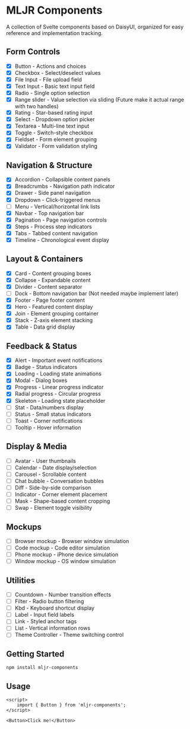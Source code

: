 # MLJR Components

A collection of Svelte components based on DaisyUI, organized for easy reference and implementation tracking.

## Form Controls

- [x] Button - Actions and choices
- [x] Checkbox - Select/deselect values
- [x] File Input - File upload field
- [x] Text Input - Basic text input field
- [x] Radio - Single option selection
- [x] Range slider - Value selection via sliding (Future make it actual range with two handles)
- [x] Rating - Star-based rating input
- [x] Select - Dropdown option picker
- [x] Textarea - Multi-line text input
- [x] Toggle - Switch-style checkbox
- [x] Fieldset - Form element grouping
- [x] Validator - Form validation styling

## Navigation & Structure

- [x] Accordion - Collapsible content panels
- [x] Breadcrumbs - Navigation path indicator
- [x] Drawer - Side panel navigation
- [x] Dropdown - Click-triggered menus
- [ ] Menu - Vertical/horizontal link lists
- [x] Navbar - Top navigation bar
- [x] Pagination - Page navigation controls
- [x] Steps - Process step indicators
- [x] Tabs - Tabbed content navigation
- [x] Timeline - Chronological event display

## Layout & Containers

- [x] Card - Content grouping boxes
- [x] Collapse - Expandable content
- [x] Divider - Content separator
- [ ] Dock - Bottom navigation bar (Not needed maybe implement later)
- [x] Footer - Page footer content
- [x] Hero - Featured content display
- [x] Join - Element grouping container
- [x] Stack - Z-axis element stacking
- [x] Table - Data grid display

## Feedback & Status

- [x] Alert - Important event notifications
- [x] Badge - Status indicators
- [x] Loading - Loading state animations
- [x] Modal - Dialog boxes
- [x] Progress - Linear progress indicator
- [x] Radial progress - Circular progress
- [x] Skeleton - Loading state placeholder
- [ ] Stat - Data/numbers display
- [ ] Status - Small status indicators
- [ ] Toast - Corner notifications
- [ ] Tooltip - Hover information

## Display & Media

- [ ] Avatar - User thumbnails
- [ ] Calendar - Date display/selection
- [ ] Carousel - Scrollable content
- [ ] Chat bubble - Conversation bubbles
- [ ] Diff - Side-by-side comparison
- [ ] Indicator - Corner element placement
- [ ] Mask - Shape-based content cropping
- [ ] Swap - Element toggle visibility

## Mockups

- [ ] Browser mockup - Browser window simulation
- [ ] Code mockup - Code editor simulation
- [ ] Phone mockup - iPhone device simulation
- [ ] Window mockup - OS window simulation

## Utilities

- [ ] Countdown - Number transition effects
- [ ] Filter - Radio button filtering
- [ ] Kbd - Keyboard shortcut display
- [ ] Label - Input field labels
- [ ] Link - Styled anchor tags
- [ ] List - Vertical information rows
- [ ] Theme Controller - Theme switching control

## Getting Started

```bash
npm install mljr-components
```

## Usage

```svelte
<script>
	import { Button } from 'mljr-components';
</script>

<Button>Click me!</Button>
```
